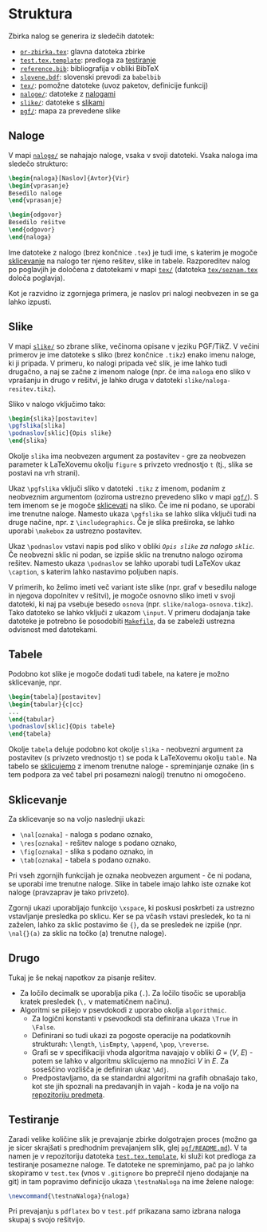 # Struktura

Zbirka nalog se generira iz sledečih datotek:

* [`or-zbirka.tex`](or-zbirka.tex): glavna datoteka zbirke
* [`test.tex.template`](test.tex.template):
    predloga za [testiranje](#testiranje)
* [`reference.bib`](reference.bib): bibliografija v obliki BibTeX
* [`slovene.bdf`](slovene.bdf): slovenski prevodi za `babelbib`
* [`tex/`](tex/): pomožne datoteke (uvoz paketov, definicije funkcij)
* [`naloge/`](naloge/): datoteke z [nalogami](#naloge)
* [`slike/`](slike/): datoteke s [slikami](#slike)
* [`pgf/`](pgf/): mapa za prevedene slike

## Naloge

V mapi [`naloge/`](naloge/) se nahajajo naloge, vsaka v svoji datoteki.
Vsaka naloga ima sledečo strukturo:
```LaTeX
\begin{naloga}[Naslov]{Avtor}{Vir}
\begin{vprasanje}
Besedilo naloge
\end{vprasanje}

\begin{odgovor}
Besedilo rešitve
\end{odgovor}
\end{naloga}
```
Ime datoteke z nalogo (brez končnice `.tex`) je tudi ime,
s katerim je mogoče [sklicevanje](#sklicevanje) na nalogo
ter njeno rešitev, slike in tabele.
Razporeditev nalog po poglavjih je določena z datotekami v mapi [`tex/`](tex/)
(datoteka [`tex/seznam.tex`](tex/seznam.tex) določa poglavja).

Kot je razvidno iz zgornjega primera,
je naslov pri nalogi neobvezen in se ga lahko izpusti.

## Slike

V mapi [`slike/`](slike/) so zbrane slike,
večinoma opisane v jeziku PGF/Ti*k*Z.
V večini primerov je ime datoteke s sliko (brez končnice `.tikz`)
enako imenu naloge, ki ji pripada.
V primeru, ko nalogi pripada več slik, je ime lahko tudi drugačno,
a naj se začne z imenom naloge
(npr. če ima `naloga` eno sliko v vprašanju in drugo v rešitvi,
je lahko druga v datoteki `slike/naloga-resitev.tikz`).

Sliko v nalogo vključimo tako:
```LaTeX
\begin{slika}[postavitev]
\pgfslika[slika]
\podnaslov[sklic]{Opis slike}
\end{slika}
```
Okolje `slika` ima neobvezen argument za postavitev -
gre za neobvezen parameter k LaTeXovemu okolju `figure`
s privzeto vrednostjo `t` (tj., slika se postavi na vrh strani).

Ukaz `\pgfslika` vključi sliko v datoteki `.tikz` z imenom,
podanim z neobveznim argumentom
(oziroma ustrezno prevedeno sliko v mapi [`pgf/`](pgf/)).
S tem imenom se je mogoče [sklicevati](#sklicevanje) na sliko.
Če ime ni podano, se uporabi ime trenutne naloge.
Namesto ukaza `\pgfslika` se lahko slika vključi tudi na druge načine,
npr. z `\includegraphics`.
Če je slika preširoka, se lahko uporabi `\makebox` za ustrezno postavitev.

Ukaz `\podnaslov` vstavi napis pod sliko v obliki
*`Opis slike` za nalogo `sklic`.*
Če neobvezni sklic ni podan,
se izpiše sklic na trenutno nalogo oziroma rešitev.
Namesto ukaza `\podnaslov` se lahko uporabi
tudi LaTeXov ukaz `\caption`,
s katerim lahko nastavimo poljuben napis.

V primerih, ko želimo imeti več variant iste slike
(npr. graf v besedilu naloge in njegova dopolnitev v rešitvi),
je mogoče osnovno sliko imeti v svoji datoteki,
ki naj pa vsebuje besedo `osnova` (npr. `slike/naloga-osnova.tikz`).
Tako datoteko se lahko vključi z ukazom `\input`.
V primeru dodajanja take datoteke
je potrebno še posodobiti [`Makefile`](Makefile),
da se zabeleži ustrezna odvisnost med datotekami.

## Tabele

Podobno kot slike je mogoče dodati tudi tabele,
na katere je možno sklicevanje, npr.
```LaTeX
\begin{tabela}[postavitev]
\begin{tabular}{c|cc}
...
\end{tabular}
\podnaslov[sklic]{Opis tabele}
\end{tabela}
```
Okolje `tabela` deluje podobno kot okolje `slika` -
neobvezni argument za postavitev (s privzeto vrednostjo `t`)
se poda k LaTeXovemu okolju `table`.
Na tabelo se [sklicujemo](#sklicevanje) z imenom trenutne naloge -
spreminjanje oznake (in s tem podpora za več tabel pri posamezni nalogi)
trenutno ni omogočeno.

## Sklicevanje

Za sklicevanje so na voljo naslednji ukazi:

* `\nal[oznaka]` - naloga s podano oznako,
* `\res[oznaka]` - rešitev naloge s podano oznako,
* `\fig[oznaka]` - slika s podano oznako, in
* `\tab[oznaka]` - tabela s podano oznako.

Pri vseh zgornjih funkcijah je oznaka neobvezen argument -
če ni podana, se uporabi ime trenutne naloge.
Slike in tabele imajo lahko iste oznake kot naloge
(pravzaprav je tako privzeto).

Zgornji ukazi uporabljajo funkcijo `\xspace`,
ki poskusi poskrbeti za ustrezno vstavljanje presledka po sklicu.
Ker se pa včasih vstavi presledek, ko ta ni zaželen,
lahko za sklic postavimo še `{}`,
da se presledek ne izpiše
(npr. `\nal{}(a)` za sklic na točko (a) trenutne naloge).

## Drugo

Tukaj je še nekaj napotkov za pisanje rešitev.

* Za ločilo decimalk se uporablja pika (`.`).
  Za ločilo tisočic se uporablja kratek presledek
  (`\,` v matematičnem načinu).
* Algoritmi se pišejo v psevdokodi z uporabo okolja `algorithmic`.
  - Za logični konstanti v psevodkodi
    sta definirana ukaza `\True` in `\False`.
  - Definirani so tudi ukazi za pogoste operacije na podatkovnih strukturah:
    `\length`, `\isEmpty`, `\append`, `\pop`, `\reverse`.
  - Grafi se v specifikaciji vhoda algoritma navajajo
    v obliki *G* = (*V*, *E*) -
    potem se lahko v algoritmu sklicujemo na množici *V* in *E*.
    Za soseščino vozlišča je definiran ukaz `\Adj`.
  - Predpostavljamo, da se standardni algoritmi na grafih obnašajo tako,
    kot ste jih spoznali na predavanjih in vajah - koda je na voljo na
    [repozitoriju predmeta](https://github.com/jaanos/operacijske-raziskave/tree/master/vaje/Grafi).

## Testiranje

Zaradi velike količine slik je prevajanje zbirke dolgotrajen proces
(možno ga je sicer skrajšati s predhodnim prevajanjem slik,
glej [`pgf/README.md`](pgf/README.md)).
V ta namen je v repozitoriju datoteka
[`test.tex.template`](test.tex.template),
ki služi kot predloga za testiranje posamezne naloge.
Te datoteke ne spreminjamo, pač pa jo lahko skopiramo v `test.tex`
(vnos v `.gitignore` bo preprečil njeno dodajanje na git)
in tam popravimo definicijo ukaza `\testnaNaloga` na ime želene naloge:
```LaTeX
\newcommand{\testnaNaloga}{naloga}
```
Pri prevajanju s `pdflatex` bo v `test.pdf`
prikazana samo izbrana naloga skupaj s svojo rešitvijo.

